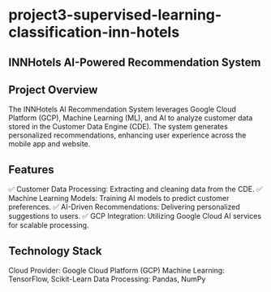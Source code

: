 # project3-supervised-learning-classification-inn-hotels

## INNHotels AI-Powered Recommendation System

## Project Overview
The INNHotels AI Recommendation System leverages Google Cloud Platform (GCP), Machine Learning (ML), and AI to analyze customer data stored in the Customer Data Engine (CDE). The system generates personalized recommendations, enhancing user experience across the mobile app and website.

## Features
✅ Customer Data Processing: Extracting and cleaning data from the CDE.
✅ Machine Learning Models: Training AI models to predict customer preferences.
✅ AI-Driven Recommendations: Delivering personalized suggestions to users.
✅ GCP Integration: Utilizing Google Cloud AI services for scalable processing.

## Technology Stack
Cloud Provider: Google Cloud Platform (GCP)
Machine Learning: TensorFlow, Scikit-Learn
Data Processing: Pandas, NumPy
